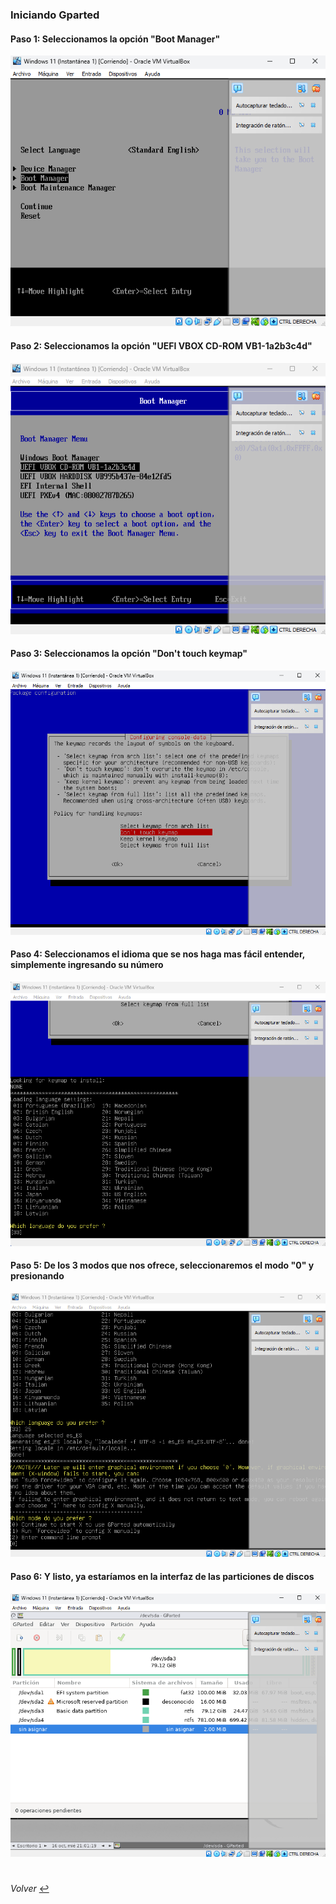 ### Iniciando Gparted
####

#### Paso 1: Seleccionamos la opción "Boot Manager"
![img](../img/paso1.png)
####
#### Paso 2: Seleccionamos la opción "UEFI VBOX CD-ROM VB1-1a2b3c4d"
![img](../img/paso2.png)
####
#### Paso 3: Seleccionamos la opción "Don't touch keymap"
![img](../img/paso3.png)
####
#### Paso 4: Seleccionamos el idioma que se nos haga mas fácil entender, simplemente ingresando su número
![img](../img/paso4.png)
####
#### Paso 5: De los 3 modos que nos ofrece, seleccionaremos el modo "0" y presionando <ENTER>
![img](../img/paso5.png)
####
#### Paso 6: Y listo, ya estaríamos en la interfaz de las particiones de discos
![img](../img/paso6.png)

#

*Volver* [:leftwards_arrow_with_hook:](..)
